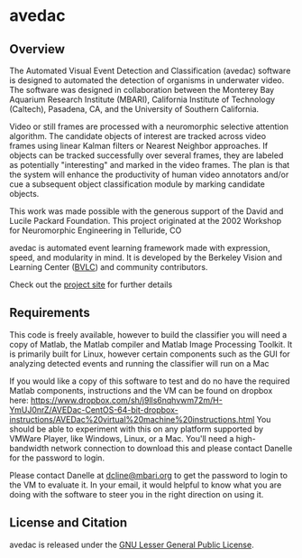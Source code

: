 # avedac

## Overview
The Automated Visual Event Detection and Classification (avedac) software is designed to automated the detection of organisms in underwater video. The software was designed in collaboration between the Monterey Bay Aquarium Research Institute (MBARI), California Institute of Technology (Caltech), Pasadena, CA, and the University of Southern California.

Video or still frames are processed with a neuromorphic selective attention algorithm. The candidate objects of interest are tracked across video frames using linear Kalman filters or Nearest Neighbor approaches. If objects can be tracked successfully over several frames, they are labeled as potentially "interesting" and marked in the video frames. The plan is that the system will enhance the productivity of human video annotators and/or cue a subsequent object classification module by marking candidate objects.

This work was made possible with the generous support of the David and Lucile Packard Foundation. This project originated at the 2002 Workshop for Neuromorphic Engineering in Telluride, CO

avedac is automated event learning framework made with expression, speed, and modularity in mind.
It is developed by the Berkeley Vision and Learning Center ([BVLC](http://bvlc.eecs.berkeley.edu)) and community contributors.

Check out the [project site](http://www.mbari.org/aved) for further details

## Requirements
This code is freely available, however to build the classifier you will need a copy of Matlab, the Matlab compiler and Matlab Image Processing Toolkit. It is primarily built for Linux, however certain components such as the GUI for analyzing detected events and running the classifier will run on a Mac

If you would like a copy of this software to test and do no have the required Matlab components, instructions and the VM can be found on dropbox here: https://www.dropbox.com/sh/j9lls6nqhvwm72m/H-YmUJ0nrZ/AVEDac-CentOS-64-bit-dropbox-instructions/AVEDac%20virtual%20machine%20instructions.html You should be able to experiment with this on any platform supported by VMWare Player, like Windows, Linux, or a Mac. You'll need a high-bandwidth network connection to download this and please contact Danelle for the password to login.

Please contact Danelle at dcline@mbari.org to get the password to login to the VM to evaluate it. In your email, it would helpful to know what you are doing with the software to steer you in the right direction on using it.

## License and Citation

avedac is released under the [GNU Lesser General Public License](http://www.gnu.org/licenses/lgpl.html).
